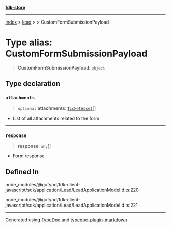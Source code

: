 [**fdk-store**](../../../README.md)
***

[Index](../../../API.md) > [lead](../../README.md) > [<internal>](../README.md) > CustomFormSubmissionPayload

# Type alias: CustomFormSubmissionPayload

> **CustomFormSubmissionPayload**: `object`

## Type declaration

### `attachments`

> `optional` **attachments**: [`TicketAsset`](type-alias.TicketAsset.md)[]

- List of all attachments related to the form

***

### `response`

> **response**: `any`[]

- Form response

## Defined In

node\_modules/@gofynd/fdk-client-javascript/sdk/application/Lead/LeadApplicationModel.d.ts:220

node\_modules/@gofynd/fdk-client-javascript/sdk/application/Lead/LeadApplicationModel.d.ts:221

***
Generated using [TypeDoc](https://typedoc.org/) and [typedoc-plugin-markdown](https://www.npmjs.com/package/typedoc-plugin-markdown)
